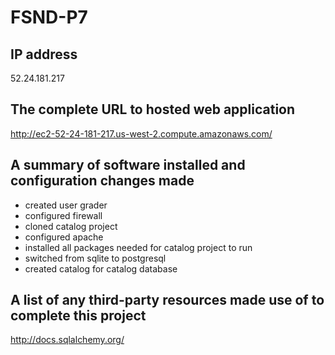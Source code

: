 # FSND-P7

## IP address 

52.24.181.217

## The complete URL to hosted web application

http://ec2-52-24-181-217.us-west-2.compute.amazonaws.com/

## A summary of software installed and configuration changes made

- created user grader
- configured firewall
- cloned catalog project
- configured apache
- installed all packages needed for catalog project to run
- switched from sqlite to postgresql
- created catalog for catalog database


## A list of any third-party resources made use of to complete this project

http://docs.sqlalchemy.org/
